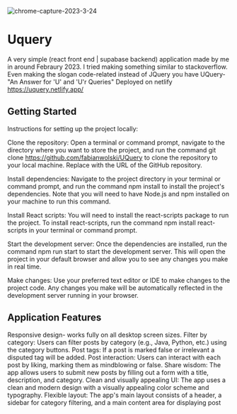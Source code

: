 ![chrome-capture-2023-3-24](https://user-images.githubusercontent.com/108536371/234092989-ff6a57dd-c17b-4a35-985f-06f9df568ce1.png)

# Uquery 
A very simple (react front end | supabase backend) application made by me in around Febraury 2023.
I tried making something similar to stackoverflow. Even making the slogan code-related instead of JQuery you have UQuery-"An Answer for 'U' and 'U'r Queries"
Deployed on netlify https://uquery.netlify.app/

## Getting Started

Instructions for setting up the project locally:

Clone the repository: Open a terminal or command prompt, navigate to the directory where you want to store the project, and run the command git clone <https://github.com/fabianwolski/UQuery> to clone the repository to your local machine. Replace <repository URL> with the URL of the GitHub repository.

Install dependencies: Navigate to the project directory in your terminal or command prompt, and run the command npm install to install the project's dependencies. Note that you will need to have Node.js and npm installed on your machine to run this command.

Install React scripts: You will need to install the react-scripts package to run the project. To install react-scripts, run the command npm install react-scripts in your terminal or command prompt.

Start the development server: Once the dependencies are installed, run the command npm run start to start the development server. This will open the project in your default browser and allow you to see any changes you make in real time.

Make changes: Use your preferred text editor or IDE to make changes to the project code. Any changes you make will be automatically reflected in the development server running in your browser.

## Application Features

Responsive design- works fully on all desktop screen sizes.
Filter by category: Users can filter posts by category (e.g., Java, Python, etc.) using the category buttons.
Post tags: If a post is marked false or irrelevant a disputed tag will be added.
Post interaction: Users can interact with each post by liking, marking them as mindblowing or false.
Share wisdom: The app allows users to submit new posts by filling out a form with a title, description, and category.
Clean and visually appealing UI: The app uses a clean and modern design with a visually appealing color scheme and typography.
Flexible layout: The app's main layout consists of a header, a sidebar for category filtering, and a main content area for displaying post
